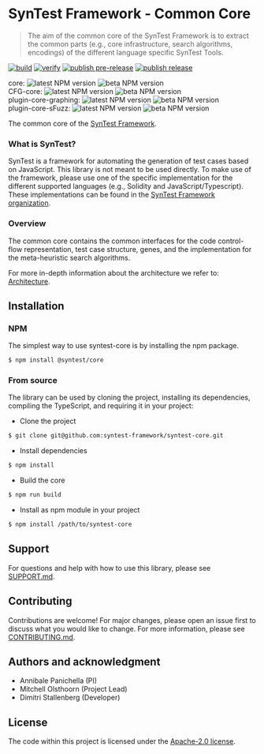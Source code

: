# SynTest Framework - Common Core

> The aim of the common core of the SynTest Framework is to extract the common parts (e.g., core infrastructure, search algorithms, encodings) of the different language specific SynTest Tools.

[![build](https://github.com/syntest-framework/syntest-core/actions/workflows/build.yml/badge.svg)](https://github.com/syntest-framework/syntest-core/actions/workflows/build.yml)
[![verify](https://github.com/syntest-framework/syntest-core/actions/workflows/verify.yml/badge.svg)](https://github.com/syntest-framework/syntest-core/actions/workflows/verify.yml)
[![publish pre-release](https://github.com/syntest-framework/syntest-core/actions/workflows/publish-prerelease.yml/badge.svg)](https://github.com/syntest-framework/syntest-core/actions/workflows/publish-prerelease.yml)
[![publish release](https://github.com/syntest-framework/syntest-core/actions/workflows/publish-release.yml/badge.svg)](https://github.com/syntest-framework/syntest-core/actions/workflows/publish-release.yml)

core:
![latest NPM version](https://img.shields.io/npm/v/@syntest/core/latest?style=flat)
![beta NPM version](https://img.shields.io/npm/v/@syntest/core/beta?style=flat) <br />
CFG-core:
![latest NPM version](https://img.shields.io/npm/v/@syntest/cfg-core/latest?style=flat)
![beta NPM version](https://img.shields.io/npm/v/@syntest/cfg-core/beta?style=flat) <br />
plugin-core-graphing:
![latest NPM version](https://img.shields.io/npm/v/@syntest/plugin-core-graphing/latest?style=flat)
![beta NPM version](https://img.shields.io/npm/v/@syntest/plugin-core-graphing/beta?style=flat) <br />
plugin-core-sFuzz:
![latest NPM version](https://img.shields.io/npm/v/@syntest/plugin-core-sfuzz/latest?style=flat)
![beta NPM version](https://img.shields.io/npm/v/@syntest/plugin-core-sfuzz/beta?style=flat) <br />

The common core of the [SynTest Framework](https://www.syntest.org).

### What is SynTest?

SynTest is a framework for automating the generation of test cases based on JavaScript. This library is not meant to be used directly. To make use of the framework, please use one of the specific implementation for the different supported languages (e.g., Solidity and JavaScript/Typescript). These implementations can be found in the [SynTest Framework organization](https://github.com/syntest-framework).

### Overview

The common core contains the common interfaces for the code control-flow representation, test case structure, genes, and the implementation for the meta-heuristic search algorithms.

For more in-depth information about the architecture we refer to: [Architecture](docs/ARCHITECTURE.md).

## Installation

### NPM

The simplest way to use syntest-core is by installing the npm package.

```bash
$ npm install @syntest/core
```

### From source

The library can be used by cloning the project, installing its dependencies, compiling the TypeScript, and requiring it in your project:

- Clone the project

```bash
$ git clone git@github.com:syntest-framework/syntest-core.git
```

- Install dependencies

```bash
$ npm install
```

- Build the core

```bash
$ npm run build
```

- Install as npm module in your project

```bash
$ npm install /path/to/syntest-core
```

## Support

For questions and help with how to use this library, please see [SUPPORT.md](SUPPORT.md).

## Contributing

Contributions are welcome! For major changes, please open an issue first to discuss what you would like to change. For more information, please see [CONTRIBUTING.md](CONTRIBUTING.md).

## Authors and acknowledgment

- Annibale Panichella (PI)
- Mitchell Olsthoorn (Project Lead)
- Dimitri Stallenberg (Developer)

## License

The code within this project is licensed under the [Apache-2.0 license](LICENSE).
